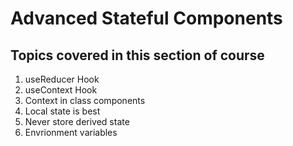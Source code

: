 # Advanced Stateful Components

## Topics covered in this section of course

1. useReducer Hook
2. useContext Hook
3. Context in class components
4. Local state is best
5. Never store derived state
6. Envrionment variables
